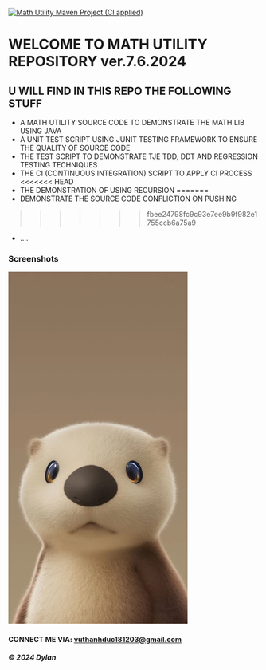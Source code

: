 [![Math Utility Maven Project (CI applied)](https://github.com/DevvAlain/math-util-1080/actions/workflows/ci_script.yml/badge.svg)](https://github.com/DevvAlain/math-util-1080/actions/workflows/ci_script.yml)




# WELCOME TO MATH UTILITY REPOSITORY ver.7.6.2024

## U WILL FIND IN THIS REPO THE FOLLOWING STUFF

* A MATH UTILITY SOURCE CODE TO DEMONSTRATE THE MATH
LIB USING JAVA
* A UNIT TEST SCRIPT USING JUNIT TESTING FRAMEWORK
TO ENSURE THE QUALITY OF SOURCE CODE
* THE TEST SCRIPT TO DEMONSTRATE TJE TDD, DDT AND REGRESSION TESTING TECHNIQUES
* THE CI (CONTINUOUS INTEGRATION) SCRIPT TO APPLY CI PROCESS
<<<<<<< HEAD
* THE DEMONSTRATION OF USING RECURSION 
=======
* DEMONSTRATE THE SOURCE CODE CONFLICTION ON PUSHING
>>>>>>> fbee24798fc9c93e7ee9b9f982e1755ccb6a75a9
* .... 

### Screenshots
![Source code and Unit Test](https://github.com/DevvAlain/math-util-1080/blob/master/screenshots/SourceCodeANd.jpg)


#### CONNECT ME VIA: vuthanhduc181203@gmail.com

##### &#169; 2024 Dylan
